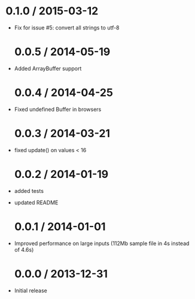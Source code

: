 # 0.1.0 / 2015-03-12

- Fix for issue #5: convert all strings to utf-8

  # 0.0.5 / 2014-05-19

- Added ArrayBuffer support

  # 0.0.4 / 2014-04-25

- Fixed undefined Buffer in browsers

  # 0.0.3 / 2014-03-21

- fixed update() on values < 16

  # 0.0.2 / 2014-01-19

- added tests
- updated README

  # 0.0.1 / 2014-01-01

- Improved performance on large inputs (112Mb sample file in 4s instead of 4.6s)

  # 0.0.0 / 2013-12-31

- Initial release
